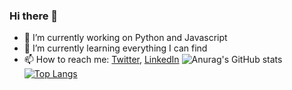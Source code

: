 ### Hi there 👋

<!--
**filani07/filani07** is a ✨ _special_ ✨ repository because its `README.md` (this file) appears on your GitHub profile.

Here are some ideas to get you started:
-->


- 🔭 I’m currently working on Python and Javascript
- 🌱 I’m currently learning everything I can find
- 📫 How to reach me: [Twitter](https://twitter.com/oussamafilani), [LinkedIn](https://www.linkedin.com/in/oussama-filani-6b3432153)
![Anurag's GitHub stats](https://github-readme-stats.vercel.app/api?username=filani07&show_icons=true&theme=radical)
[![Top Langs](https://github-readme-stats.vercel.app/api/top-langs/?username=filani07&layout=compact)](https://github.com/filani07)

